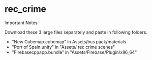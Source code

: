 # rec_crime

Important Notes:

Download these 3 large files separately and paste in following folders.

- "New Cubemap.cubemap" in Assets/bus pack/materials
- "Port of Spain.unity" in "Assets/ rec crime scenes"
- "Firebasecppapp.bundle" in "Assets/Firebase/Plugin/x86_64"
